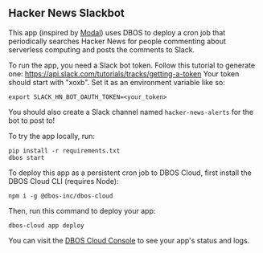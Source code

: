 ## Hacker News Slackbot

This app (inspired by [Modal](https://modal.com/docs/examples/hackernews_alerts)) uses DBOS to deploy a cron job that periodically searches Hacker News for people commenting about serverless computing and posts the comments to Slack.

To run the app, you need a Slack bot token.
Follow this tutorial to generate one: https://api.slack.com/tutorials/tracks/getting-a-token
Your token should start with "xoxb".
Set it as an environment variable like so:

```
export SLACK_HN_BOT_OAUTH_TOKEN=<your_token>
```

You should also create a Slack channel named `hacker-news-alerts` for the bot to post to!

To try the app locally, run:

```
pip install -r requirements.txt
dbos start
```

To deploy this app as a persistent cron job to DBOS Cloud, first install the DBOS Cloud CLI (requires Node):

```
npm i -g @dbos-inc/dbos-cloud
```

Then, run this command to deploy your app:

```
dbos-cloud app deploy
```

You can visit the [DBOS Cloud Console](https://console.dbos.dev/) to see your app's status and logs.